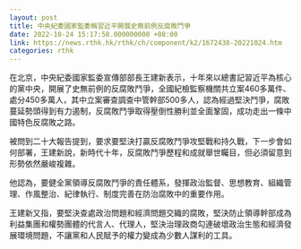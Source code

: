 ```yaml
---
layout: post
title: 中央紀委國家監委稱習近平開展史無前例反腐敗鬥爭
date: 2022-10-24 15:17:58.000000000 +08:00
link: https://news.rthk.hk/rthk/ch/component/k2/1672438-20221024.htm
categories: rthk
---
```


在北京，中央紀委國家監委宣傳部部長王建新表示，十年來以總書記習近平為核心的黨中央，開展了史無前例的反腐敗鬥爭，全國紀檢監察機關共立案460多萬件、處分450多萬人，其中立案審查調查中管幹部500多人，認為經過堅決鬥爭，腐敗蔓延勢頭得到有力遏制，反腐敗鬥爭取得壓倒性勝利並全面鞏固，成功走出一條中國特色反腐敗之路。

被問到二十大報告提到，要求要堅決打贏反腐敗鬥爭攻堅戰和持久戰，下一步會如何部署，王建新說，新時代十年，反腐敗鬥爭歷程和成就舉世矚目，但必須留意到形勢依然嚴峻複雜。

他認為，要健全黨領導反腐敗鬥爭的責任體系，發揮政治監督、思想教育、組織管理、作風整治、紀律執行、制度完善在防治腐敗中的重要作用。

王建新又指，要堅決查處政治問題和經濟問題交織的腐敗，堅決防止領導幹部成為利益集團和權勢團體的代言人、代理人，堅決治理政商勾連破壞政治生態和經濟發展環境問題，不讓黨和人民賦予的權力變成為少數人謀利的工具。
